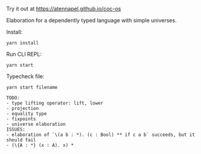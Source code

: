 Try it out at https://atennapel.github.io/coc-os

Elaboration for a dependently typed language with simple universes.

Install:
```
yarn install
```

Run CLI REPL:
```
yarn start
```

Typecheck file:
```
yarn start filename
```

```
TODO:
- type lifting operator: lift, lower
- projection
- equality type
- fixpoints
- universe elaboration
ISSUES:
- elaboration of `\(a b : *). (c : Bool) ** if c a b` succeeds, but it should fail
- (\{A : *} (x : A). x) *
```
